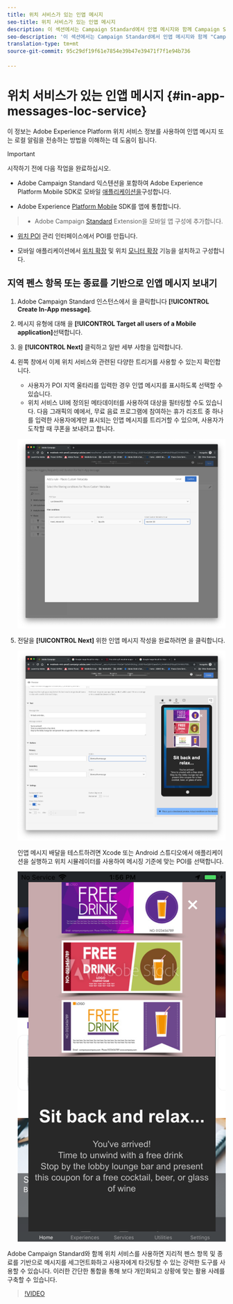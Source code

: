 ```yaml
---
title: 위치 서비스가 있는 인앱 메시지
seo-title: 위치 서비스가 있는 인앱 메시지
description: 이 섹션에서는 Campaign Standard에서 인앱 메시지와 함께 Campaign Standard의 푸시 메시지를 사용하는 방법에 대한 정보를 제공합니다.
seo-description: '이 섹션에서는 Campaign Standard에서 인앱 메시지와 함께 "Campaign Standard의 푸시 메시지"를 사용하는 방법에 대한 정보를 제공합니다. '
translation-type: tm+mt
source-git-commit: 95c29df19f61e7854e39b47e39471f7f1e94b736

---
```



# 위치 서비스가 있는 인앱 메시지 {#in-app-messages-loc-service}

이 정보는 Adobe Experience Platform 위치 서비스 정보를 사용하여 인앱 메시지 또는 로컬 알림을 전송하는 방법을 이해하는 데 도움이 됩니다.

>[!IMPORTANT]
>
>시작하기 전에 다음 작업을 완료하십시오.
>
>* Adobe Campaign Standard 익스텐션을 포함하여 Adobe Experience Platform Mobile SDK로 모바일 [애플리케이션을](https://aep-sdks.gitbook.io/docs/using-mobile-extensions/adobe-campaign-standard)구성합니다.
   >
   >
* Adobe Experience [Platform Mobile](https://aep-sdks.gitbook.io/docs/getting-started/get-the-sdk) SDK를 앱에 통합합니다.
>* Adobe Campaign [Standard](https://aep-sdks.gitbook.io/docs/using-mobile-extensions/adobe-campaign-standard) Extension을 모바일 앱 구성에 추가합니다.
   >
   >
* [위치 POI](/help/poi-mgmt-ui/create-a-poi-ui.md) 관리 인터페이스에서 POI를 만듭니다.
   >
   >
* 모바일 애플리케이션에서 [위치 확장](/help/places-ext-aep-sdks/places-extension/places-extension.md) 및 위치 [모니터 확장](/help/places-ext-aep-sdks/places-monitor-extension/places-monitor-extension.md) 기능을 설치하고 구성합니다.


## 지역 펜스 항목 또는 종료를 기반으로 인앱 메시지 보내기

1. Adobe Campaign Standard 인스턴스에서 을 클릭합니다 **[!UICONTROL Create In-App message]**.
2. 메시지 유형에 대해 을 **[!UICONTROL Target all users of a Mobile application]**&#x200B;선택합니다.
3. 을 **[!UICONTROL Next]** 클릭하고 일반 세부 사항을 입력합니다.
4. 왼쪽 창에서 이제 위치 서비스와 관련된 다양한 트리거를 사용할 수 있는지 확인합니다.

   * 사용자가 POI 지역 울타리를 입력한 경우 인앱 메시지를 표시하도록 선택할 수 있습니다.
   * 위치 서비스 UI에 정의된 메타데이터를 사용하여 대상을 필터링할 수도 있습니다.
   다음 그래픽의 예에서, 무료 음료 프로그램에 참여하는 휴가 리조트 중 하나를 입력한 사용자에게만 표시되는 인앱 메시지를 트리거할 수 있으며, 사용자가 도착할 때 쿠폰을 보내려고 합니다.

   !["인앱 메시지 위치 메타데이터"](/help/assets/last-entered-vacation.png)

5. 전달을 **[!UICONTROL Next]** 위한 인앱 메시지 작성을 완료하려면 을 클릭합니다.

   !["이벤트 만들기"](/help/assets/prepare-ACS.png)

   인앱 메시지 배달을 테스트하려면 Xcode 또는 Android 스튜디오에서 애플리케이션을 실행하고 위치 시뮬레이터를 사용하여 메시징 기준에 맞는 POI를 선택합니다.

   !["음료 쿠폰"](/help/assets/drink-coupon-on-app.png)


Adobe Campaign Standard와 함께 위치 서비스를 사용하면 지리적 펜스 항목 및 종료를 기반으로 메시지를 세그먼트화하고 사용자에게 타깃팅할 수 있는 강력한 도구를 사용할 수 있습니다. 이러한 간단한 통합을 통해 보다 개인화되고 상황에 맞는 활용 사례를 구축할 수 있습니다.

>[!VIDEO](https://www.youtube.com/watch?v=ikiTTQw9c-o)